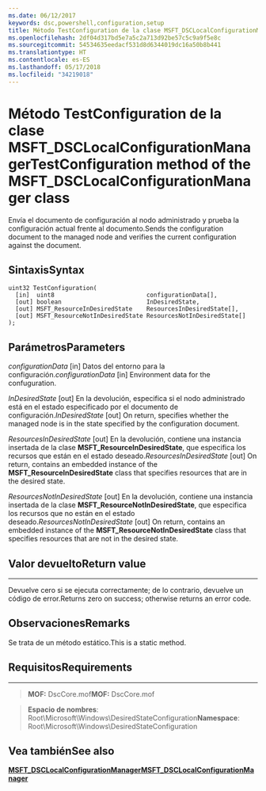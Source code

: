 ```yaml
---
ms.date: 06/12/2017
keywords: dsc,powershell,configuration,setup
title: Método TestConfiguration de la clase MSFT_DSCLocalConfigurationManager
ms.openlocfilehash: 2df04d317bd5e7a5c2a713d92be57c5c9a9f5e8c
ms.sourcegitcommit: 54534635eedacf531d8d6344019dc16a50b8b441
ms.translationtype: HT
ms.contentlocale: es-ES
ms.lasthandoff: 05/17/2018
ms.locfileid: "34219018"
---
```

# <a name="testconfiguration-method-of-the-msftdsclocalconfigurationmanager-class"></a><span data-ttu-id="0f141-103">Método TestConfiguration de la clase MSFT_DSCLocalConfigurationManager</span><span class="sxs-lookup"><span data-stu-id="0f141-103">TestConfiguration method of the MSFT_DSCLocalConfigurationManager class</span></span>

<span data-ttu-id="0f141-104">Envía el documento de configuración al nodo administrado y prueba la configuración actual frente al documento.</span><span class="sxs-lookup"><span data-stu-id="0f141-104">Sends the configuration document to the managed node and verifies the current configuration against the document.</span></span>

<a name="syntax"></a><span data-ttu-id="0f141-105">Sintaxis</span><span class="sxs-lookup"><span data-stu-id="0f141-105">Syntax</span></span>
------

```mof
uint32 TestConfiguration(
  [in]  uint8                          configurationData[],
  [out] boolean                        InDesiredState,
  [out] MSFT_ResourceInDesiredState    ResourcesInDesiredState[],
  [out] MSFT_ResourceNotInDesiredState ResourcesNotInDesiredState[]
);
```

<a name="parameters"></a><span data-ttu-id="0f141-106">Parámetros</span><span class="sxs-lookup"><span data-stu-id="0f141-106">Parameters</span></span>
----------

<span data-ttu-id="0f141-107">*configurationData* \[in\] Datos del entorno para la configuración.</span><span class="sxs-lookup"><span data-stu-id="0f141-107">*configurationData* \[in\] Environment data for the confuguration.</span></span>

<span data-ttu-id="0f141-108">*InDesiredState* \[out\] En la devolución, especifica si el nodo administrado está en el estado especificado por el documento de configuración.</span><span class="sxs-lookup"><span data-stu-id="0f141-108">*InDesiredState* \[out\] On return, specifies whether the managed node is in the state specified by the configuration document.</span></span>

<span data-ttu-id="0f141-109">*ResourcesInDesiredState* \[out\] En la devolución, contiene una instancia insertada de la clase **MSFT_ResourceInDesiredState**, que especifica los recursos que están en el estado deseado.</span><span class="sxs-lookup"><span data-stu-id="0f141-109">*ResourcesInDesiredState* \[out\] On return, contains an embedded instance of the **MSFT_ResourceInDesiredState** class that specifies resources that are in the desired state.</span></span>

<span data-ttu-id="0f141-110">*ResourcesNotInDesiredState* \[out\] En la devolución, contiene una instancia insertada de la clase **MSFT_ResourceNotInDesiredState**, que especifica los recursos que no están en el estado deseado.</span><span class="sxs-lookup"><span data-stu-id="0f141-110">*ResourcesNotInDesiredState* \[out\] On return, contains an embedded instance of the **MSFT_ResourceNotInDesiredState** class that specifies resources that are not in the desired state.</span></span>

## <a name="return-value"></a><span data-ttu-id="0f141-111">Valor devuelto</span><span class="sxs-lookup"><span data-stu-id="0f141-111">Return value</span></span>
------------

<span data-ttu-id="0f141-112">Devuelve cero si se ejecuta correctamente; de lo contrario, devuelve un código de error.</span><span class="sxs-lookup"><span data-stu-id="0f141-112">Returns zero on success; otherwise returns an error code.</span></span>

## <a name="remarks"></a><span data-ttu-id="0f141-113">Observaciones</span><span class="sxs-lookup"><span data-stu-id="0f141-113">Remarks</span></span>

<span data-ttu-id="0f141-114">Se trata de un método estático.</span><span class="sxs-lookup"><span data-stu-id="0f141-114">This is a static method.</span></span>

## <a name="requirements"></a><span data-ttu-id="0f141-115">Requisitos</span><span class="sxs-lookup"><span data-stu-id="0f141-115">Requirements</span></span>
------------
><span data-ttu-id="0f141-116">**MOF:** DscCore.mof</span><span class="sxs-lookup"><span data-stu-id="0f141-116">**MOF:** DscCore.mof</span></span>

><span data-ttu-id="0f141-117">**Espacio de nombres**: Root\Microsoft\Windows\DesiredStateConfiguration</span><span class="sxs-lookup"><span data-stu-id="0f141-117">**Namespace**: Root\Microsoft\Windows\DesiredStateConfiguration</span></span>


## <a name="see-also"></a><span data-ttu-id="0f141-118">Vea también</span><span class="sxs-lookup"><span data-stu-id="0f141-118">See also</span></span>


[<span data-ttu-id="0f141-119">**MSFT_DSCLocalConfigurationManager**</span><span class="sxs-lookup"><span data-stu-id="0f141-119">**MSFT_DSCLocalConfigurationManager**</span></span>](msft-dsclocalconfigurationmanager.md)